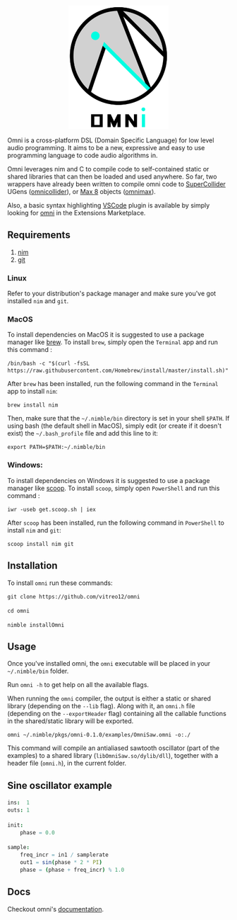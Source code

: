 <a name="logo"/>
<div align="center">
<img src="docs/omni_logo_text.png" alt="Omni logo" width="228" height="278"></img>
</a>
</div>

Omni is a cross-platform DSL (Domain Specific Language) for low level audio programming. 
It aims to be a new, expressive and easy to use programming language to code audio algorithms in.

Omni leverages nim and C to  compile code to self-contained static or shared libraries that can then be loaded and used anywhere. So far, two wrappers have already been written to compile omni code to [SuperCollider](https://supercollider.github.io/) UGens ([omnicollider](https://github.com/vitreo12/omnicollider)), or [Max 8](https://cycling74.com/) objects ([omnimax](https://github.com/vitreo12/omnimax)).

Also, a basic syntax highlighting [VSCode](https://code.visualstudio.com/) plugin is available by simply looking for [omni](https://github.com/vitreo12/vscode-omni) in the Extensions Marketplace.

## **Requirements**

1) [nim](https://nim-lang.org/)
2) [git](https://git-scm.com/)

### **Linux**

Refer to your distribution's package manager and make sure you've got installed `nim` and `git`.

### **MacOS**

To install dependencies on MacOS it is suggested to use a package manager like [brew](https://brew.sh/). 
To install `brew`, simply open the `Terminal` app and run this command :
    
    /bin/bash -c "$(curl -fsSL https://raw.githubusercontent.com/Homebrew/install/master/install.sh)"

After `brew` has been installed, run the following command in the `Terminal` app to install `nim`:

    brew install nim

Then, make sure that the `~/.nimble/bin` directory is set in your shell `$PATH`.
If using bash (the default shell in MacOS), simply edit (or create if it doesn't exist) the `~/.bash_profile` file and add this line to it: 

    export PATH=$PATH:~/.nimble/bin

### **Windows:**

To install dependencies on Windows it is suggested to use a package manager like [scoop](https://scoop.sh/). 
To install `scoop`, simply open `PowerShell` and run this command :
    
    iwr -useb get.scoop.sh | iex

After `scoop` has been installed, run the following command in `PowerShell` to install `nim` and `git`:

    scoop install nim git

## **Installation**

To install `omni` run these commands:

    git clone https://github.com/vitreo12/omni
    
    cd omni

    nimble installOmni

## **Usage**

Once you've installed omni, the `omni` executable will be placed in your `~/.nimble/bin` folder.

Run `omni -h` to get help on all the available flags.

When running the `omni` compiler, the output is either a static or shared library (depending on the `--lib` flag). Along with it, an `omni.h` file (depending on the `--exportHeader` flag) containing all the callable functions in the shared/static library will be exported.

    omni ~/.nimble/pkgs/omni-0.1.0/examples/OmniSaw.omni -o:./

This command will compile an antialiased sawtooth oscillator (part of the examples) to a shared library (`libOmniSaw.so/dylib/dll`), together with a header file (`omni.h`), in the current folder.

## **Sine oscillator example**

```nim
ins:  1
outs: 1

init:
    phase = 0.0

sample:
    freq_incr = in1 / samplerate
    out1 = sin(phase * 2 * PI)
    phase = (phase + freq_incr) % 1.0
```

## **Docs**

Checkout omni's [documentation](https://vitreo12.github.io/omni/).
